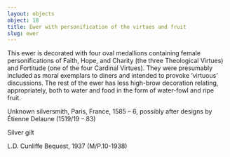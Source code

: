 ```yaml
---
layout: objects
object: 18
title: Ewer with personification of the virtues and fruit
slug: ewer
---
```

This ewer is decorated with four oval medallions containing female personifications of Faith, Hope, and Charity (the three Theological Virtues) and Fortitude (one of the four Cardinal Virtues). They were presumably included as moral exemplars to diners and intended to provoke ‘virtuous’ discussions.  The rest of the ewer has less high-brow  decoration relating, appropriately, both to water and food in the form of water-fowl and ripe fruit.  

Unknown silversmith, Paris, France, 1585 – 6, possibly after designs by Étienne Delaune (1519/19 – 83)

Silver gilt

L.D. Cunliffe Bequest, 1937 (M/P.10-1938)
